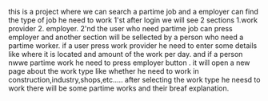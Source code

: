 this is a project where we can search a partime job and a employer can find the type of job he need to work
1'st after login we will see 2 sections 1.work provider 2. employer. 
2'nd the user who need partime job can press employer and another section will be sellected by a person who need a partime worker.
if a user press work provider he need to enter some details like where it is located and amount of the work per day.
and if a person nwwe partime work he need to press employer button . it will open a new page about the work type like whether he need to work in construction,industry,shops,etc..... 
after selecting the work type he neesd to work there will be some partime works and their breaf explanation.
